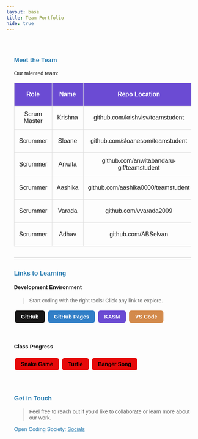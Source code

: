 ```yaml
---
layout: base
title: Team Portfolio
hide: true
---
```


<style>
/* General container styling */
.container {
    max-width: 900px;
    margin: auto;
    padding: 20px;
    font-family: Arial, sans-serif;
}

/* Headings */
h3 {
    color: #2A7DB1;
    margin-top: 30px;
}

/* Table styling */
table {
    width: 100%;
    border-collapse: collapse;
    margin-bottom: 30px;
}
th, td {
    border: 1px solid #ddd;
    padding: 12px;
    text-align: center;
}
th {
    background-color: #6b4bd3ff;
    color: white;
}

/* Button styling */
.button {
    display: inline-block;
    padding: 8px 16px;
    margin: 4px 2px;
    border-radius: 6px;
    text-decoration: none;
    font-weight: bold;
    transition: 0.2s;
}
.button:hover {
    opacity: 0.8;
}
.button-small {
    font-size: 14px;
}

/* Specific button colors */
.dev-github { background-color: #181717; color: white; }
.dev-pages { background-color: #327FC7; color: white; }
.dev-kasm { background-color: #6b4bd3ff; color: white; }
.dev-vscode { background-color: #d38a4bff; color: white; }
.class-progress { background-color: #e60a0aff; color: black; }

a {
    text-decoration: none;
}
</style>

<div class="container">

### Meet the Team

Our talented team:

| Role         | Name     | Repo Location                       | Stream                | Repo Name |
|--------------|----------|-------------------------------------|-----------------------|-----------|
| Scrum Master | Krishna  | github.com/krishvisv/teamstudent   | upstream (OCS fork)   | student   |
| Scrummer     | Sloane   | github.com/sloanesom/teamstudent   | downstream (fork)     | student   |
| Scrummer     | Anwita   | github.com/anwitabandaru-gif/teamstudent | downstream (fork) | student   |
| Scrummer     | Aashika  | github.com/aashika0000/teamstudent | downstream (fork)     | student   |
| Scrummer     | Varada   | github.com/vvarada2009              | downstream (fork)     | student   |
| Scrummer     | Adhav    | github.com/ABSelvan                 | downstream (fork)     | student   |

---

### Links to Learning

#### Development Environment

> Start coding with the right tools! Click any link to explore.

<a href="https://github.com/Open-Coding-Society/student" class="button button-small dev-github">GitHub</a>
<a href="https://open-coding-society.github.io/student" class="button button-small dev-pages">GitHub Pages</a>
<a href="https://kasm.opencodingsociety.com/" class="button button-small dev-kasm">KASM</a>
<a href="https://vscode.dev/" class="button button-small dev-vscode">VS Code</a>

<br>

#### Class Progress

<a href="{{site.baseurl}}/snake" class="button button-small class-progress">Snake Game</a>
<a href="{{site.baseurl}}/turtle" class="button button-small class-progress">Turtle</a>
<a href="https://youtu.be/iQK6yNVGyas?si=rigYxShiq5LyGIUi" class="button button-small class-progress">Banger Song</a>

<br>

### Get in Touch

> Feel free to reach out if you'd like to collaborate or learn more about our work.

<p style="color: #2A7DB1;">Open Coding Society: <a href="https://opencodingsociety.com" style="color: #2A7DB1; text-decoration: underline;">Socials</a></p>

</div>
